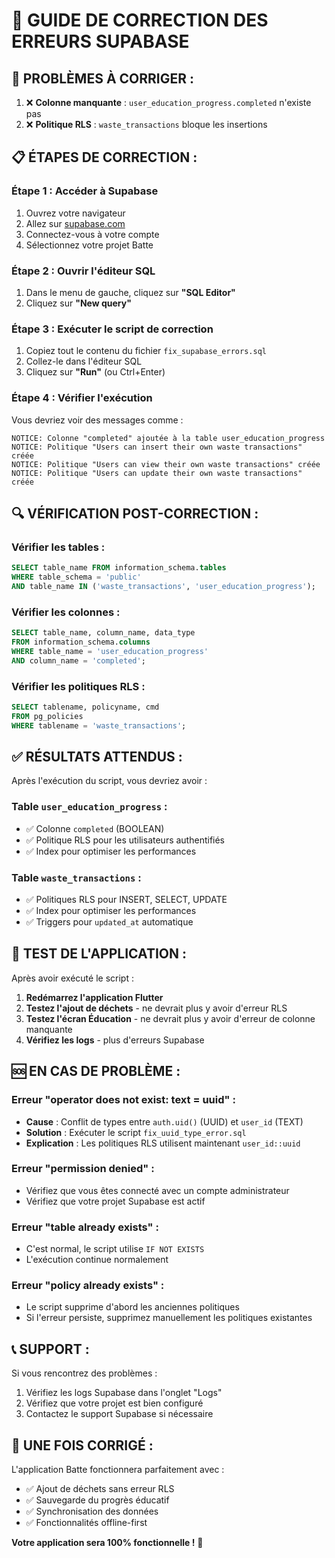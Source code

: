 # 🔧 GUIDE DE CORRECTION DES ERREURS SUPABASE

## 🎯 **PROBLÈMES À CORRIGER :**

1. ❌ **Colonne manquante** : `user_education_progress.completed` n'existe pas
2. ❌ **Politique RLS** : `waste_transactions` bloque les insertions

## 📋 **ÉTAPES DE CORRECTION :**

### **Étape 1 : Accéder à Supabase**
1. Ouvrez votre navigateur
2. Allez sur [supabase.com](https://supabase.com)
3. Connectez-vous à votre compte
4. Sélectionnez votre projet Batte

### **Étape 2 : Ouvrir l'éditeur SQL**
1. Dans le menu de gauche, cliquez sur **"SQL Editor"**
2. Cliquez sur **"New query"**

### **Étape 3 : Exécuter le script de correction**
1. Copiez tout le contenu du fichier `fix_supabase_errors.sql`
2. Collez-le dans l'éditeur SQL
3. Cliquez sur **"Run"** (ou Ctrl+Enter)

### **Étape 4 : Vérifier l'exécution**
Vous devriez voir des messages comme :
```
NOTICE: Colonne "completed" ajoutée à la table user_education_progress
NOTICE: Politique "Users can insert their own waste transactions" créée
NOTICE: Politique "Users can view their own waste transactions" créée
NOTICE: Politique "Users can update their own waste transactions" créée
```

## 🔍 **VÉRIFICATION POST-CORRECTION :**

### **Vérifier les tables :**
```sql
SELECT table_name FROM information_schema.tables 
WHERE table_schema = 'public' 
AND table_name IN ('waste_transactions', 'user_education_progress');
```

### **Vérifier les colonnes :**
```sql
SELECT table_name, column_name, data_type 
FROM information_schema.columns 
WHERE table_name = 'user_education_progress'
AND column_name = 'completed';
```

### **Vérifier les politiques RLS :**
```sql
SELECT tablename, policyname, cmd 
FROM pg_policies 
WHERE tablename = 'waste_transactions';
```

## ✅ **RÉSULTATS ATTENDUS :**

Après l'exécution du script, vous devriez avoir :

### **Table `user_education_progress` :**
- ✅ Colonne `completed` (BOOLEAN)
- ✅ Politique RLS pour les utilisateurs authentifiés
- ✅ Index pour optimiser les performances

### **Table `waste_transactions` :**
- ✅ Politiques RLS pour INSERT, SELECT, UPDATE
- ✅ Index pour optimiser les performances
- ✅ Triggers pour `updated_at` automatique

## 🚀 **TEST DE L'APPLICATION :**

Après avoir exécuté le script :

1. **Redémarrez l'application Flutter**
2. **Testez l'ajout de déchets** - ne devrait plus y avoir d'erreur RLS
3. **Testez l'écran Éducation** - ne devrait plus y avoir d'erreur de colonne manquante
4. **Vérifiez les logs** - plus d'erreurs Supabase

## 🆘 **EN CAS DE PROBLÈME :**

### **Erreur "operator does not exist: text = uuid" :**
- **Cause** : Conflit de types entre `auth.uid()` (UUID) et `user_id` (TEXT)
- **Solution** : Exécuter le script `fix_uuid_type_error.sql`
- **Explication** : Les politiques RLS utilisent maintenant `user_id::uuid`

### **Erreur "permission denied" :**
- Vérifiez que vous êtes connecté avec un compte administrateur
- Vérifiez que votre projet Supabase est actif

### **Erreur "table already exists" :**
- C'est normal, le script utilise `IF NOT EXISTS`
- L'exécution continue normalement

### **Erreur "policy already exists" :**
- Le script supprime d'abord les anciennes politiques
- Si l'erreur persiste, supprimez manuellement les politiques existantes

## 📞 **SUPPORT :**

Si vous rencontrez des problèmes :
1. Vérifiez les logs Supabase dans l'onglet "Logs"
2. Vérifiez que votre projet est bien configuré
3. Contactez le support Supabase si nécessaire

## 🎉 **UNE FOIS CORRIGÉ :**

L'application Batte fonctionnera parfaitement avec :
- ✅ Ajout de déchets sans erreur RLS
- ✅ Sauvegarde du progrès éducatif
- ✅ Synchronisation des données
- ✅ Fonctionnalités offline-first

**Votre application sera 100% fonctionnelle !** 🚀

